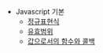 - Javascript 기본
    - [정규표현식](https://github.com/chori84/til/blob/master/JavaScript/inflearn-javascript-basic/12.Javascript기본-정규표현식.md)
    - [유효범위](https://github.com/chori84/til/blob/master/JavaScript/inflearn-javascript-basic/13.Javascript기본-유효범위.md)
    - [값으로서의 함수와 콜백](https://github.com/chori84/til/blob/master/JavaScript/inflearn-javascript-basic/14.Javascript기본-값으로서의함수와콜백.md)